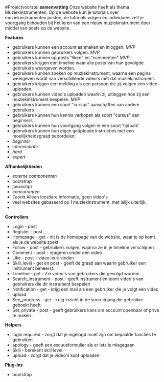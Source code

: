 #Projectvoorstel
**samenvatting**
    Onze website heeft als thema Muziekinstrumenten. Op de website kun je tutorials over muziekinstrumenten posten, de tutorials volgen en individueel zelf je voortgang bijhouden bij het leren van een nieuw muziekinstrument door middel van posts op de website.

**Features**
- gebruikers kunnen een account aanmaken en inloggen. *MVP*
- gebruikers kunnen gebruikers volgen. *MVP*
- gebruikers kunnen op posts "liken" en "commenten" *MVP*
- gebruikers krijgen een timeline waar alle posts van hun gevolgde gebruikers weergeven worden.
- gebruikers kunnen zoeken op muziekinstrument, waarna een pagina weergeven wordt van verschillende video's met dat muziekinstrument.
- gebruikers krijgen een melding als een persoon die zij volgen een video uploaden.
- gebruikers kunnen video's uploaden waarin zij uitleggen hoe zij een muziekinstrument bespelen. *MVP*
- gebruikers kunnen een soort "cursus" aanschaffen van andere gebruikers
- gebruikers kunnen hun kennis verkopen als soort "cursus" aan beginners
- gebruikers kunnen hun voortgang volgen in een soort 'tijdbalk'
- gebruikers kunnen hun eigen geüploade instructies met een moeilijkheidsgraad beoordelen:
- *beginner*
- *intermediate*
- *hard*
- *expert*

**Afhankelijkheden**
- *externe componenten*
- bootstrap
- javascript
- *concurrenten*
- *Teoria* Alleen leesbare informatie, geen video's
- veel websites gebaseerd op 1 muziekinstrument, met lelijk uiterlijk.
-

**Controllers**
- Login - post
- Register - post
- Homepage - get - dit is de homepage van de website, waar je op komt als je de website zoekt
- Follow - post - gebruikers volgen, waarna ze in je timeline verschijnen
- Comment - post - reageren onder een video
- Like - post - video leuk vinden
- Skill_level - get en post - geeft de graad aan waarin gebruiker een instrument beheerst.
- Timeline - get - Zie video's van gebruikers die gevolgd worden
- Search_instrument - post - geeft instrument en toont video's van gebruikers die dit instrument bespelen
- Notification - get - krijg een mail als een gebruiker die je volgt een video upload
- See_progress - get - krijg inzicht in de vooruitgang die gebruiker geboekt heeft
- Set_private - post - geeft gebruikers kans om account openbaar of prive te maken

**Helpers**
- login required -  zorgt dat je ingelogd moet zijn om bepaalde functies te gebruiken
- apology - geeft een excuusformulier als er iets is misgegaan
- Skill -  berekent skill level
- upload - zorgt dat je video's kunt uploaden

**Plug-Ins**
- bootstrap
